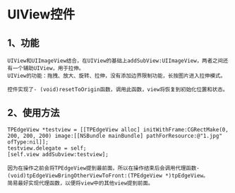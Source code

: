 UIView控件
=========

1、功能
----------

	UIView和UIImageView结合，在UIView的基础上addSubView:UIImageView，两者之间还有一个辅助UIView，用于拉伸。
	UIView的功能：拖拽、放大、旋转、拉伸，没有添加边界限制功能，长按图片进入拉伸模式。
	
	控件实现了- (void)resetToOrigin函数，调用此函数，view将恢复到初始化位置和状态。
	
2、使用方法
----------

	TPEdgeView *testview = [[TPEdgeView alloc] initWithFrame:CGRectMake(0, 200, 200, 200) image:[[NSBundle mainBundle] pathForResource:@"1.jpg" ofType:nil]];
    testview.delegate = self;
    [self.view addSubview:testview];
    
    因为在操作之前会将TPEdgeView提到最前面，所以在操作结束后会调用代理函数- (void)tpEdgeViewBringOtherViewToFront:(TPEdgeView *)tpEdgeView。
    简易最好实现代理函数，以便将view中的其他view提到前面。
	
	